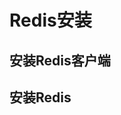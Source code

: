 


# Redis安装
## 安装Redis客户端

<!-- 

http://www.bubuko.com/infodetail-3642588.html
-->



## 安装Redis




